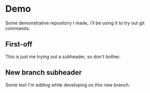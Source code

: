 # Demo
Some demonstrative repository I made, i'll be using it to try out git commands.
## First-off
This is just me trying out a subheader, so don't bother.
## New branch subheader
Some text I'm adding while developing on this new branch.